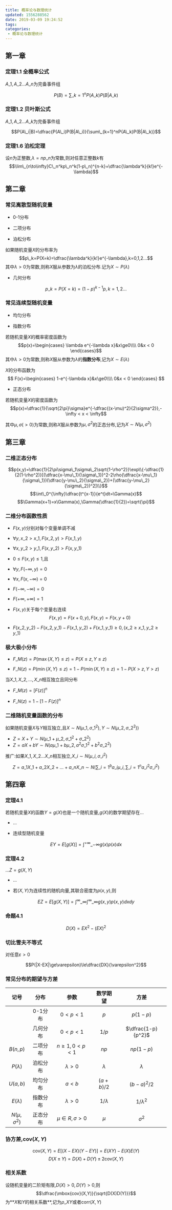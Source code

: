 ```yaml
---
title: 概率论与数理统计
updated: 1556288562
date: 2019-03-09 19:24:52
tags:
categories:
 - 概率论与数理统计
---
```


## 第一章

### 定理1.1 全概率公式

$A\_1,A\_2...A\_n$为完备事件组

$$P(B)=\sum\_{k=1}^nP(A\_k)P(B|A\_k)$$

### 定理1.2 贝叶斯公式

$A\_1,A\_2...A\_k$为完备事件组

$$P(A\_i|B)=\dfrac{P(A\_i)P(B|A\_i)}{\sum\_{k=1}^nP(A\_k)P(B|A\_k)}$$

### 定理1.6 泊松定理

设$n$为正整数,$\lambda=np\_n$为常数,则对任意正整数$k$有$$\lim\_{n\to\infty}C\_n^kp\_n^k(1-p\_n)^{n-k}=\dfrac{\lambda^k}{k!}e^{-\lambda}$$

## 第二章

### 常见离散型随机变量

- 0-1分布

- 二项分布

- 泊松分布

如果随机变量$X$的分布率为
$$p\_k=P(X=k)=\dfrac{\lambda^k}{k!}e^{-\lambda},k=0,1,2...$$
其中$\lambda>0$为常数,则称$X$服从参数为$\lambda$的泊松分布.记为$X\sim P(\lambda)$

- 几何分布

$$p\_k=P(X=k)=(1-p)^{k-1}p,k=1,2...$$

### 常见连续型随机变量

- 均匀分布

- 指数分布

若随机变量$X$的概率密度函数为
$$p(x)=\begin{cases}
\lambda e^{-\lambda x}&x\ge0\\\\
0&x < 0
\end{cases}$$
其中$\lambda > 0$为常数,则称$X$服从参数为$\lambda$的**指数分布**,记为$X\sim E(\lambda)$

$X$的分布函数为
$$
F(x)=\begin{cases}
1-e^{-\lambda x}&x\ge0\\\\
0&x < 0
\end{cases}
$$

- 正态分布

若随机变量$X$的密度函数为
$$p(x)=\dfrac{1}{\sqrt{2\pi}\sigma}e^{-\dfrac{(x-\mu)^2}{2\sigma^2}},-\infty < x < \infty$$

其中$\mu,\sigma(>0)$为常数,则称$X$服从参数为$\mu,\sigma^2$的正态分布,记为$X\sim N(\mu,\sigma^2)$

## 第三章

### 二维正态分布

$$p(x,y)=\dfrac{1}{2\pi\sigma\_1\sigma\_2\sqrt{1-\rho^2}}\exp\\{-\dfrac{1}{2(1-\rho^2)}[(\dfrac{x-\mu\_1}{\sigma\_1})^2-2\rho(\dfrac{x-\mu\_1}{\sigma\_1})(\dfrac{y-\mu\_2}{\sigma\_2})+(\dfrac{y-\mu\_2}{\sigma\_2})^2]\\}$$
$$\int\_0^{\infty}\dfrac{t^{x-1}}{e^t}dt=\Gamma(x)$$
$$\Gamma(x+1)=x\Gamma(x),\Gamma(\dfrac{1}{2})=\sqrt{\pi}$$

### 二维分布函数性质

- $F(x,y)$分别对每个变量单调不减
 - $\forall y,x\_2 > x\_1,F(x\_2,y) > F(x\_1,y)$
 - $\forall x,y\_2 > y\_1,F(x,y\_2) > F(x,y\_1)$

- $0\le F(x,y)\le1$,且
 - $\forall y,F(-\infty,y)=0$
 - $\forall x,F(x,-\infty)=0$
 - $F(-\infty,-\infty)=0$
 - $F(+\infty,+\infty)=1$

- $F(x,y)$关于每个变量右连续
 $$F(x,y)=F(x+0,y),F(x,y)=F(x,y+0)$$

- $F(x\_2,y\_2)-F(x\_2,y\_1)-F(x\_1,y\_2)+F(x\_1,y\_1)\ge0,(x\_2\ge x\_1,y\_2\ge y\_1)$

### 极大极小分布

- $F\_M(z)=P(\max\{X,Y\}\le z)=P(X\le z,Y\le z)$

- $F\_N(z)=P(\min\{X,Y\}\le z)=1-P(\min(X,Y)\ge z)=1-P(X > z,Y > z)$

当$X\_1,X\_2,...,X\_n$相互独立且同分布

- $F\_M(z)=[F(z)]^n$

- $F\_N(z)=1-[1-F(z)]^n$

### 二维随机变量函数的分布

如果随机变量$X$与$Y$相互独立,且$X\sim N(\mu\_1,\sigma\_1^2),Y\sim N(\mu\_2,\sigma\_2^2)$)

- $Z=X+Y\sim N(\mu\_1+\mu\_2,\sigma\_1^2+\sigma\_2^2)$
- $Z=aX+bY\sim N(a\mu\_1+b\mu\_2,a^2\sigma\_1^2+b^2\sigma\_2^2)$

推广:如果$X\_1,X\_2...X\_n$相互独立,$X\_i\sim N(\mu\_i,\sigma\_i^2)$

$$Z=a\_1X\_1+a\_2X\_2+...+a\_nX\_n\sim N(\sum\_{i=1}^ba\_i\mu\_i,\sum\_{i=1}^na\_i^2\sigma\_i^2)$$

## 第四章

### 定理4.1

若随机变量$X$的函数$Y=g(X)$也是一个随机变量,$g(X)$的数学期望存在...

- ...

- 连续型随机变量

$$EY=E[g(X)]=\int^{+\infty}\_{-\infty}g(x)p(x)dx$$

### 定理4.2

...$Z=g(X,Y)$

- ...

- 若$(X,Y)$为连续性的随机向量,其联合密度为$p(x,y)$,则

$$EZ=E[g(X,Y)]=\int^{\infty}\_{\infty}\int^{\infty}\_{\infty}g(x,y)p(x,y)dxdy$$

### 命题4.1

$$D(X)=EX^2-(EX)^2$$

### 切比雪夫不等式

对任意$\varepsilon > 0$

$$P(|X-EX|\ge\varepsilon)\le\dfrac{DX}{\varepsilon^2}$$

### 常见分布的期望与方差

| 记号 | 分布 | 参数 | 数学期望 | 方差 |
| :--: | :--: | :--: | :--: | :--: |
|  | 0-1分布 | $0 < p < 1$ | $p$ | $p(1-p)$ |
|  | 几何分布 | $0 < p < 1$ | $1/p$ | $\dfrac{1-p}{p^2}$ |
| $B(n,p)$ | 二项分布 | $n\ge1,0 < p < 1$ | $np$ | $np(1-p)$ |
| $P(\lambda)$ | 泊松分布 | $\lambda > 0$ | $\lambda$ | $\lambda$ |
| $U(a,b)$ | 均匀分布 | $a < b$ | $(a + b)/2$ | $(b-a)^2/2$ |
| $E(\lambda)$ | 指数分布 | $\lambda > 0$ | $1/\lambda$ | $1/\lambda^2$ |
| $N(\mu,\sigma^2)$ | 正态分布 | $\mu\in R,\sigma > 0$ | $\mu$ | $\sigma^2$ |

### 协方差,cov$(X,Y)$

$$\mbox{cov}(X,Y)=E[(X-EX)(Y-EY)]=E(XY)-E(X)E(Y)$$
$$D(X\pm Y)=D(X)+D(Y)\pm2\mbox{cov}(X,Y)$$

### 相关系数

设随机变量的二阶矩有限,$D(X) > 0,D(Y) > 0$,则
$$\dfrac{\mbox{cov}(X,Y)}{\sqrt{D(X)D(Y)}}$$
为**$X$和$Y$的相关系数**,记为$\rho\_{XY}$或者corr$(X,Y)$
